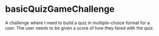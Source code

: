 # basicQuizGameChallenge
A challenge where I need to build a quiz in multiple-choice format for a user. The user needs to be given a score of how they fared with the quiz.
